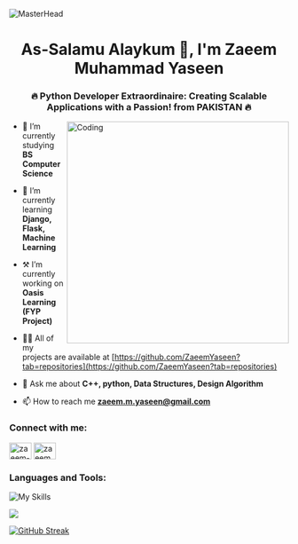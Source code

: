 ![MasterHead](https://user-images.githubusercontent.com/10498744/210012254-234538ff-d198-48aa-8964-37e6fd45d227.gif)
<h1 align="center">As-Salamu Alaykum 👋, I'm Zaeem Muhammad Yaseen</h1>
<h3 align="center">🔥 Python Developer Extraordinaire: Creating Scalable Applications with a Passion! from PAKISTAN 🔥</h3>

<img align="right" alt="Coding" width="400" src="https://camo.githubusercontent.com/5ddf73ad3a205111cf8c686f687fc216c2946a75005718c8da5b837ad9de78c9/68747470733a2f2f7468756d62732e6766796361742e636f6d2f4576696c4e657874446576696c666973682d736d616c6c2e676966">

- 🏫 I’m currently studying **BS Computer Science**

- 🌱 I’m currently learning **Django, Flask, Machine Learning**

- ⚒️ I’m currently working on **Oasis Learning (FYP Project)**

- 👨‍💻 All of my projects are available at [https://github.com/ZaeemYaseen?tab=repositories](https://github.com/ZaeemYaseen?tab=repositories)

- 💬 Ask me about **C++, python, Data Structures, Design Algorithm**

- 📫 How to reach me **zaeem.m.yaseen@gmail.com**

<h3 align="left">Connect with me:</h3>
<p align="left">
<a href="https://linkedin.com/in/zaeem-muhammad-yaseen-23211a229" target="blank"><img align="center" src="https://raw.githubusercontent.com/rahuldkjain/github-profile-readme-generator/master/src/images/icons/Social/linked-in-alt.svg" alt="zaeem-muhammad-yaseen-23211a229" height="30" width="40" /></a>
<a href="https://www.leetcode.com/zaeem_muhammad_yaseen" target="blank"><img align="center" src="https://raw.githubusercontent.com/rahuldkjain/github-profile-readme-generator/master/src/images/icons/Social/leet-code.svg" alt="zaeem_muhammad_yaseen" height="30" width="40" /></a>
</p>

<h3 align="left">Languages and Tools:</h3>

  ![My Skills](https://skillicons.dev/icons?i=python,cpp,vscode,html,css,js,nodejs,express,jquery,postman,django,mysql,idea,docker,figma,xd,git,github,latex&perline=18)

![](https://github-production-user-asset-6210df.s3.amazonaws.com/123338307/265099765-36af6164-de59-4c26-9b46-e6e5ae620773.png")

[![GitHub Streak](https://streak-stats.demolab.com?user=zaeemyaseen&theme=dark&hide_border=true&card_width=990)](https://git.io/streak-stats)
